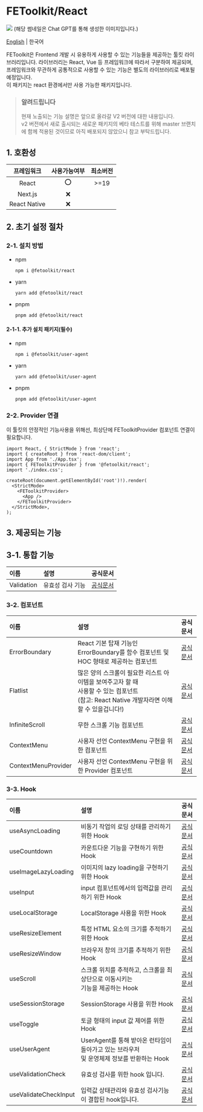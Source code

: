 # FEToolkit/React

![](https://fejumvuajiwc28287693.gcdn.ntruss.com/fetoolkit/fetoolkit_thumbnail.png)
(해당 썸네일은 Chat GPT를 통해 생성한 이미지입니다.)

[English](https://github.com/minwoo129/fetoolkit/blob/master/packages/react/README.md) | 한국어

FEToolkit은 Frontend 개발 시 유용하게 사용할 수 있는 기능들을 제공하는 툴킷 라이브러리입니다. 라이브러리는 React, Vue 등 프레임워크에 따라서 구분하여 제공되며, 프레임워크와 무관하게 공통적으로 사용할 수 있는 기능은 별도의 라이브러리로 배포될 예정입니다.  
이 패키지는 react 환경에서만 사용 가능한 패키지입니다.

<!-- > ### 알려드립니다.
>
> - V2 버전 업데이트를 통해 대규모 업데이트를 진행하였습니다.
>   - ContextMenu 기능은 [`@fetoolkit/context-menu-react`](../context-menu-react/)로 이전하였습니다.(이 패키지에서 제공하던 관련 기능은 deprecated 처리하였습니다.)
>   - 해당 패키지에서 제공하고 있던 모든 유틸리티 함수는 deprecated 처리하였습니다.
>     - userAgent 기능은 `@fetoolkit/user-agent`로 이전하였습니다.
>     - 그 외 다른 함수들은 [`@fetoolkit/utils`](../utils/)에서 제공하고 있습니다. -->

> ### 알려드립니다
>
> 현재 노출되는 기능 설명은 앞으로 올라갈 V2 버전에 대한 내용입니다.  
> v2 버전에서 새로 출시되는 새로운 패키지의 베타 테스트를 위해 master 브랜치에 함께 적용된 것이므로 아직 배포되지 않았으니 참고 부탁드립니다.

## 1. 호환성

|  프레임워크  | 사용가능여부 | 최소버전 |
| :----------: | :----------: | :------: |
|    React     |      ⭕      |   >=19   |
|   Next.js    |      ❌      |          |
| React Native |      ❌      |          |

## 2. 초기 설정 절차

### 2-1. 설치 방법

- npm
  ```
  npm i @fetoolkit/react
  ```
- yarn
  ```
  yarn add @fetoolkit/react
  ```
- pnpm
  ```
  pnpm add @fetoolkit/react
  ```

#### 2-1-1. 추가 설치 패키지(필수)

- npm
  ```
  npm i @fetoolkit/user-agent
  ```
- yarn
  ```
  yarn add @fetoolkit/user-agent
  ```
- pnpm
  ```
  pnpm add @fetoolkit/user-agent
  ```

### 2-2. Provider 연결

이 툴킷의 안정적인 기능사용을 위해선, 최상단에 FEToolkitProvider 컴포넌트 연결이 필요합니다.

```tsx
import React, { StrictMode } from 'react';
import { createRoot } from 'react-dom/client';
import App from './App.tsx';
import { FEToolkitProvider } from '@fetoolkit/react';
import './index.css';

createRoot(document.getElementById('root')!).render(
  <StrictMode>
    <FEToolkitProvider>
      <App />
    </FEToolkitProvider>
  </StrictMode>,
);
```

## 3. 제공되는 기능

## 3-1. 통합 기능

| 이름       | 설명             |                 공식문서                 |
| :--------- | :--------------- | :--------------------------------------: |
| Validation | 유효성 검사 기능 | [공식문서](./docs/ko/validationcheck.md) |

### 3-2. 컴포넌트

| 이름                | 설명                                                                                                                                              |                        공식문서                        |
| :------------------ | :------------------------------------------------------------------------------------------------------------------------------------------------ | :----------------------------------------------------: |
| ErrorBoundary       | React 기본 탑재 기능인 ErrorBoundary를 함수 컴포넌트 및<br> HOC 형태로 제공하는 컴포넌트                                                          |    [공식문서](./docs/ko/component_errorboundary.md)    |
| Flatlist            | 많은 양의 스크롤이 필요한 리스트 아이템을 보여주고자 할 때<br> 사용할 수 있는 컴포넌트 <br> (참고: React Native 개발자라면 이해할 수 있을겁니다!) |      [공식문서](./docs/ko/component_flatlist.md)       |
| InfiniteScroll      | 무한 스크롤 기능 컴포넌트                                                                                                                         |   [공식문서](./docs/ko/component_infinitescroll.md)    |
| ContextMenu         | 사용자 선언 ContextMenu 구현을 위한 컴포넌트                                                                                                      |     [공식문서](./docs/ko/component_contextmenu.md)     |
| ContextMenuProvider | 사용자 선언 ContextMenu 구현을 위한 Provider 컴포넌트                                                                                             | [공식문서](./docs/ko/component_contextmenuprovider.md) |

### 3-3. Hook

| 이름                  | 설명                                                                                         |                      공식문서                       |
| :-------------------- | :------------------------------------------------------------------------------------------- | :-------------------------------------------------: |
| useAsyncLoading       | 비동기 작업의 로딩 상태를 관리하기 위한 Hook                                                 |    [공식문서](./docs/ko/hook_useasyncloading.md)    |
| useCountdown          | 카운트다운 기능을 구현하기 위한 Hook                                                         |     [공식문서](./docs/ko/hook_usecountdown.md)      |
| useImageLazyLoading   | 이미지의 lazy loading을 구현하기 위한 Hook                                                   |  [공식문서](./docs/ko/hook_useimagelazyloading.md)  |
| useInput              | input 컴포넌트에서의 입력값을 관리하기 위한 Hook                                             |       [공식문서](./docs/ko/hook_useinput.md)        |
| useLocalStorage       | LocalStorage 사용을 위한 Hook                                                                |    [공식문서](./docs/ko/hook_uselocalstorage.md)    |
| useResizeElement      | 특정 HTML 요소의 크기를 추적하기 위한 Hook                                                   |   [공식문서](./docs/ko/hook_useresizeelement.md)    |
| useResizeWindow       | 브라우저 창의 크기를 추적하기 위한 Hook                                                      |    [공식문서](./docs/ko/hook_useresizewindow.md)    |
| useScroll             | 스크롤 위치를 추적하고, 스크롤을 최상단으로 이동시키는<br> 기능을 제공하는 Hook              |       [공식문서](./docs/ko/hook_usescroll.md)       |
| useSessionStorage     | SessionStorage 사용을 위한 Hook                                                              |   [공식문서](./docs/ko/hook_usesessionstorage.md)   |
| useToggle             | 토글 형태의 input 값 제어를 위한 Hook                                                        |       [공식문서](./docs/ko/hook_usetoggle.md)       |
| useUserAgent          | UserAgent를 통해 받아온 런타임이 돌아가고 있는 브라우저<br> 및 운영체제 정보를 반환하는 Hook |     [공식문서](./docs/ko/hook_useuseragent.md)      |
| useValidationCheck    | 유효성 검사를 위한 hook 입니다.                                                              |  [공식문서](./docs/ko/hook_usevalidationcheck.md)   |
| useValidateCheckInput | 입력값 상태관리와 유효성 검사기능이 결합된 hook입니다.                                       | [공식문서](./docs/ko/hook_usevalidatecheckinput.md) |
